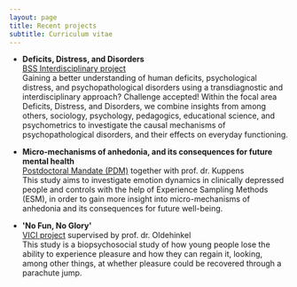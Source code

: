 ```yaml
---
layout: page
title: Recent projects
subtitle: Curriculum vitae
---
```


* **Deficits, Distress, and Disorders**    
[BSS Interdisciplinary project](https://www.rug.nl/masters/behavioural-and-social-sciences-research/)   
Gaining a better understanding of human deficits, psychological distress, and psychopathological disorders using a transdiagnostic and interdisciplinary approach? Challenge accepted! Within the focal area Deficits, Distress, and Disorders, we combine insights from among others, sociology, psychology, pedagogics, educational science, and psychometrics to investigate the causal mechanisms of psychopathological disorders, and their effects on everyday functioning.

* **Micro-mechanisms of anhedonia, and its consequences for future mental health**   
[Postdoctoral Mandate (PDM)](https://www.kuleuven.be/onderzoek/portaal/#/projecten/3H170397) together with prof. dr. Kuppens   
This study aims to investigate emotion dynamics in clinically depressed people and controls with the help of Experience Sampling Methods (ESM), in order to gain more insight into micro-mechanisms of anhedonia and its consequences for future well-being.

* **'No Fun, No Glory'**  
[VICI project](https://www.nwo.nl/en/research-and-results/research-projects/i/79/9579.html) supervised by prof. dr. Oldehinkel    
This study is a biopsychosocial study of how young people lose the ability to experience pleasure and how they can regain it, looking, among other things, at whether pleasure could be recovered through a parachute jump.
